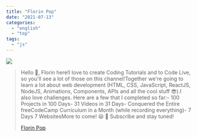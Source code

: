 ```yaml
---
title: "Florin Pop"
date: "2021-07-13"
categories:
  - "english"
  - "top"
tags:
  - "js"
---
```


![](https://yt3.ggpht.com/ytc/AKedOLRMxFq0_oDPmgEOpgfCvoSlZ8_2uS51Ch4_wDFs=s176-c-k-c0x00ffffff-no-rj)

> Hello 👋, Florin here!I love to create Coding Tutorials and to Code Live, so you'll see a lot of those on this channel!Together we're going to learn a lot about web development (HTML, CSS, JavaScript, ReactJS, NodeJS, Animations, Components, APIs and all the cool stuff 😎).I also love challenges. Here are a few that I completed so far:- 100 Projects in 100 Days- 31 Videos in 31 Days- Conquered the Entire freeCodeCamp Curriculum in a Month (while recording everything)- 7 Days 7 WebsitesMore to come! 😃 🔔 Subscribe and stay tuned!
>
> [Florin Pop](https://www.youtube.com/c/FlorinPop/playlists)
